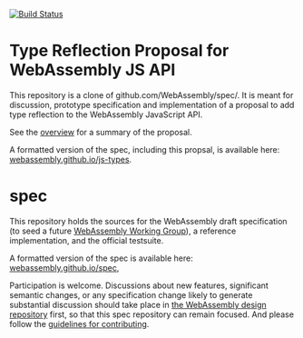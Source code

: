 [![Build Status](https://travis-ci.org/WebAssembly/spec.svg?branch=master)](https://travis-ci.org/WebAssembly/spec)

# Type Reflection Proposal for WebAssembly JS API

This repository is a clone of github.com/WebAssembly/spec/. It is meant for
discussion, prototype specification and implementation of a proposal to add
type reflection to the WebAssembly JavaScript API.

See the [overview](proposals/js-types/Overview.md) for a summary of the
proposal.

A formatted version of the spec, including this propsal, is available here: [webassembly.github.io/js-types](https://webassembly.github.io/js-types).


# spec

This repository holds the sources for the WebAssembly draft specification
(to seed a future
[WebAssembly Working Group](https://lists.w3.org/Archives/Public/public-new-work/2017Jun/0005.html)),
a reference implementation, and the official testsuite.

A formatted version of the spec is available here:
[webassembly.github.io/spec](https://webassembly.github.io/spec/),

Participation is welcome. Discussions about new features, significant semantic
changes, or any specification change likely to generate substantial discussion
should take place in
[the WebAssembly design repository](https://github.com/WebAssembly/design)
first, so that this spec repository can remain focused. And please follow the
[guidelines for contributing](Contributing.md).
